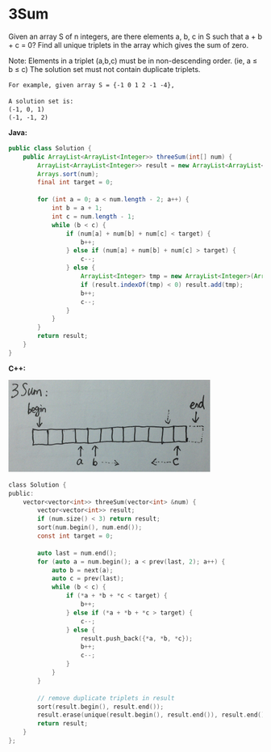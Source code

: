 # 3Sum

Given an array S of n integers, are there elements a, b, c in S such that a + b + c = 0? Find all unique triplets in the array which gives the sum of zero.

Note:
Elements in a triplet (a,b,c) must be in non-descending order. (ie, a ≤ b ≤ c)
The solution set must not contain duplicate triplets.

    For example, given array S = {-1 0 1 2 -1 -4},

    A solution set is:
    (-1, 0, 1)
    (-1, -1, 2)

**Java:**
```java
public class Solution {
    public ArrayList<ArrayList<Integer>> threeSum(int[] num) {
        ArrayList<ArrayList<Integer>> result = new ArrayList<ArrayList<Integer>>();
        Arrays.sort(num);
        final int target = 0;

        for (int a = 0; a < num.length - 2; a++) {
            int b = a + 1;
            int c = num.length - 1;
            while (b < c) {
                if (num[a] + num[b] + num[c] < target) {
                    b++;
                } else if (num[a] + num[b] + num[c] > target) {
                    c--;
                } else {
                    ArrayList<Integer> tmp = new ArrayList<Integer>(Arrays.asList(num[a], num[b], num[c]));
                    if (result.indexOf(tmp) < 0) result.add(tmp);
                    b++;
                    c--;
                }
            }
        }
        return result;
    }
}
```

**C++:**

![](3Sum-P1.jpg)

```c
class Solution {
public:
    vector<vector<int>> threeSum(vector<int> &num) {
        vector<vector<int>> result;
        if (num.size() < 3) return result;
        sort(num.begin(), num.end());
        const int target = 0;

        auto last = num.end();
        for (auto a = num.begin(); a < prev(last, 2); a++) {
            auto b = next(a);
            auto c = prev(last);
            while (b < c) {
                if (*a + *b + *c < target) {
                    b++;
                } else if (*a + *b + *c > target) {
                    c--;
                } else {
                    result.push_back({*a, *b, *c});
                    b++;
                    c--;
                }
            }
        }

        // remove duplicate triplets in result
        sort(result.begin(), result.end());
        result.erase(unique(result.begin(), result.end()), result.end());
        return result;
    }
};
```
